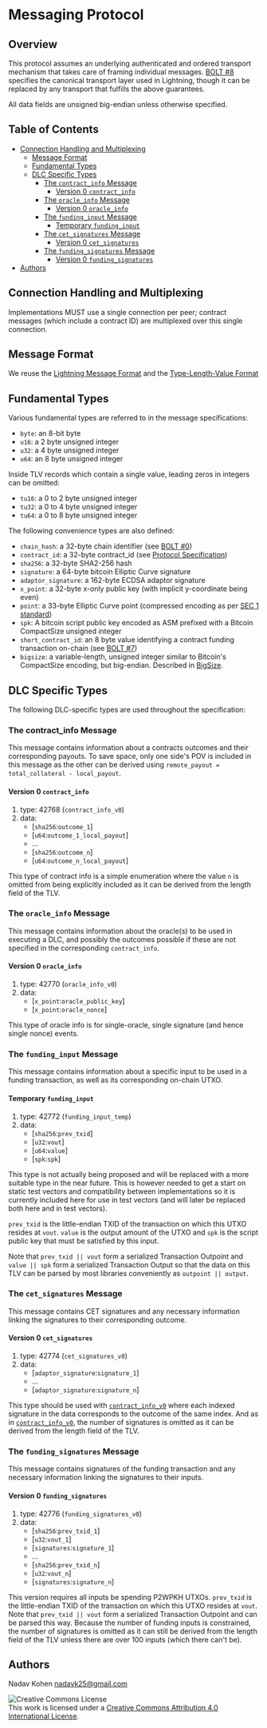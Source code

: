 # Messaging Protocol

## Overview

This protocol assumes an underlying authenticated and ordered transport mechanism that takes care of framing individual messages.
[BOLT #8](https://github.com/lightningnetwork/lightning-rfc/blob/master/08-transport.md) specifies the canonical transport layer used in Lightning, though it can be replaced by any transport that fulfills the above guarantees.

All data fields are unsigned big-endian unless otherwise specified.

## Table of Contents

* [Connection Handling and Multiplexing](#connection-handling-and-multiplexing)
  * [Message Format](#message-format)
  * [Fundamental Types](#fundamental-types)
  * [DLC Specific Types](#dlc-specific-types)
    * [The `contract_info` Message](#the-contract_info-message)
      * [Version 0 `contract_info`](#version-0-contract_info)
    * [The `oracle_info` Message](#the-oracle_info-message)
      * [Version 0 `oracle_info`](#version-0-oracle_info)
    * [The `funding_input` Message](#the-funding_input-message)
      * [Temporary `funding_input`](#temporary-funding_input)
    * [The `cet_signatures` Message](#the-cet_signatures-message)
      * [Version 0 `cet_signatures`](#version-0-cet_signatures)
    * [The `funding_signatures` Message](#the-funding_signatures-message)
      * [Version 0 `funding_signatures`](#version-0-funding_signatures)
* [Authors](#authors)

## Connection Handling and Multiplexing

Implementations MUST use a single connection per peer; contract messages (which include a contract ID) are multiplexed over this single connection.

## Message Format

We reuse the [Lightning Message Format](https://github.com/lightningnetwork/lightning-rfc/blob/master/01-messaging.md#lightning-message-format) and the [Type-Length-Value Format](https://github.com/lightningnetwork/lightning-rfc/blob/master/01-messaging.md#type-length-value-format)

## Fundamental Types

Various fundamental types are referred to in the message specifications:

* `byte`: an 8-bit byte
* `u16`: a 2 byte unsigned integer
* `u32`: a 4 byte unsigned integer
* `u64`: an 8 byte unsigned integer

Inside TLV records which contain a single value, leading zeros in
integers can be omitted:

* `tu16`: a 0 to 2 byte unsigned integer
* `tu32`: a 0 to 4 byte unsigned integer
* `tu64`: a 0 to 8 byte unsigned integer

The following convenience types are also defined:

* `chain_hash`: a 32-byte chain identifier (see [BOLT #0](https://github.com/lightningnetwork/lightning-rfc/blob/master/00-introduction.md#chain_hash))
* `contract_id`: a 32-byte contract_id (see [Protocol Specification](Protocol.md))
* `sha256`: a 32-byte SHA2-256 hash
* `signature`: a 64-byte bitcoin Elliptic Curve signature
* `adaptor_signature`: a 162-byte ECDSA adaptor signature
* `x_point`: a 32-byte x-only public key (with implicit y-coordinate being even)
* `point`: a 33-byte Elliptic Curve point (compressed encoding as per [SEC 1 standard](http://www.secg.org/sec1-v2.pdf#subsubsection.2.3.3))
* `spk`: A bitcoin script public key encoded as ASM prefixed with a Bitcoin CompactSize unsigned integer
* `short_contract_id`: an 8 byte value identifying a contract funding transaction on-chain (see [BOLT #7](https://github.com/lightningnetwork/lightning-rfc/blob/master/07-routing-gossip.md#definition-of-short-channel-id))
* `bigsize`: a variable-length, unsigned integer similar to Bitcoin's CompactSize encoding, but big-endian.  Described in [BigSize](https://github.com/lightningnetwork/lightning-rfc/blob/master/01-messaging.md#appendix-a-bigsize-test-vectors).

## DLC Specific Types

The following DLC-specific types are used throughout the specification:

### The contract_info Message

This message contains information about a contracts outcomes and their corresponding payouts. To save space, only one side's POV is included in this message as the other can be derived using `remote_payout = total_collateral - local_payout`.

#### Version 0 `contract_info`

1. type: 42768 (`contract_info_v0`)
2. data:
   * [`sha256`:`outcome_1`]
   * [`u64`:`outcome_1_local_payout`]
   * ...
   * [`sha256`:`outcome_n`]
   * [`u64`:`outcome_n_local_payout`]

This type of contract info is a simple enumeration where the value `n` is omitted from being explicitly included as it can be derived from the length field of the TLV.

### The `oracle_info` Message

This message contains information about the oracle(s) to be used in executing a DLC, and possibly the outcomes possible if these are not specified in the corresponding `contract_info`.

#### Version 0 `oracle_info`

1. type: 42770 (`oracle_info_v0`)
2. data:
   * [`x_point`:`oracle_public_key`]
   * [`x_point`:`oracle_nonce`]

This type of oracle info is for single-oracle, single signature (and hence single nonce) events.

### The `funding_input` Message

This message contains information about a specific input to be used in a funding transaction, as well as its corresponding on-chain UTXO.

#### Temporary `funding_input`

1. type: 42772 (`funding_input_temp`)
2. data:
   * [`sha256`:`prev_txid`]
   * [`u32`:`vout`]
   * [`u64`:`value`]
   * [`spk`:`spk`]

This type is not actually being proposed and will be replaced with a more suitable type in the near future. This is however needed to get a start on static test vectors and compatibility between implementations so it is currently included here for use in test vectors (and will later be replaced both here and in test vectors).

`prev_txid` is the little-endian TXID of the transaction on which this UTXO resides at `vout`.
`value` is the output amount of the UTXO and `spk` is the script public key that must be satisfied by this input.

Note that `prev_txid || vout` form a serialized Transaction Outpoint and ` value || spk` form a serialized Transaction Output
so that the data on this TLV can be parsed by most libraries conveniently as `outpoint || output`.

### The `cet_signatures` Message

This message contains CET signatures and any necessary information linking the signatures to their corresponding outcome.

#### Version 0 `cet_signatures`

1. type: 42774 (`cet_signatures_v0`)
2. data:
   * [`adaptor_signature`:`signature_1`]
   * ...
   * [`adaptor_signature`:`signature_n`]

This type should be used with [`contract_info_v0`](#version-0-contract_info) where each indexed signature in the data corresponds to the outcome of the same index. And as in [`contract_info_v0`](#version-0-contract_info), the number of signatures is omitted as it can be derived from the length field of the TLV.

### The `funding_signatures` Message

This message contains signatures of the funding transaction and any necessary information linking the signatures to their inputs.

#### Version 0 `funding_signatures`

1. type: 42776 (`funding_signatures_v0`)
2. data:
   * [`sha256`:`prev_txid_1`]
   * [`u32`:`vout_1`]
   * [`signatures`:`signature_1`]
   * ...
   * [`sha256`:`prev_txid_n`]
   * [`u32`:`vout_n`]
   * [`signatures`:`signature_n`]

This version requires all inputs be spending P2WPKH UTXOs.
`prev_txid` is the little-endian TXID of the transaction on which this UTXO resides at `vout`.
Note that `prev_txid || vout` form a serialized Transaction Outpoint and can be parsed this way.
Because the number of funding inputs is constrained, the number of signatures is omitted as it can
still be derived from the length field of the TLV unless there are over 100 inputs (which there can't be). 

## Authors

Nadav Kohen <nadavk25@gmail.com>

![Creative Commons License](https://i.creativecommons.org/l/by/4.0/88x31.png "License CC-BY")
<br>
This work is licensed under a [Creative Commons Attribution 4.0 International License](http://creativecommons.org/licenses/by/4.0/).
